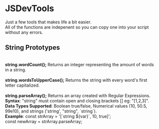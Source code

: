 # JSDevTools

Just a few tools that makes life a bit easier.<br>
All of the functions are indepenent so you can copy one into your script without any errors.

<h2>String Prototypes</h2>
<br>
    <strong>string.wordCount();</strong> Returns an integer representing the amount of words in a string.<br>
    <br>
    <strong>string.wordsToUpperCase();</strong> Returns the string with every word's first letter capitalized.<br>
    <br>
    <strong>string.parseArray();</strong> Returns an array created with Regular Expressions.<br>
    <strong>Syntax</strong>: "string" must contain open and closing brackets [] eg: "[1,2,3]".<br>
    <strong>Data Types Supported</strong>: Boolean true/false, Numerical values (10, 50.5, 99e10), and strings ('string', "string", `string`).<br>
    <strong>Example</strong>: const strArray = '[`string ${var}`, 10, true]';<br>
             const newArray = strArray.parseArray;
